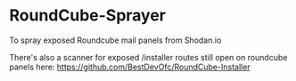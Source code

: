 # RoundCube-Sprayer
To spray exposed Roundcube mail panels from Shodan.io

There's also a scanner for exposed /installer routes still open on roundcube panels here: https://github.com/BestDevOfc/RoundCube-Installer

